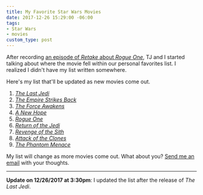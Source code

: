 ```yaml
---
title: My Favorite Star Wars Movies
date: 2017-12-26 15:29:00 -06:00
tags:
- Star Wars
- movies
custom_type: post
---
```


After recording [an episode of *Retake* about *Rogue One*][0178-0001], TJ and I started talking about where the movie fell within our personal favorites list. I realized I didn't have my list written somewhere.

Here's my list that'll be updated as new movies come out.

1. *[The Last Jedi][0178-0007]*
2. *[The Empire Strikes Back][0178-0002]*
3. *[The Force Awakens][0178-0003]*
4. *[A New Hope][0178-0006]*
5. *[Rogue One][0178-0004]*
6. *[Return of the Jedi][4169-0001]*
7. *[Revenge of the Sith][4169-0002]*
8. *[Attack of the Clones][4169-0003]*
9. *[The Phantom Menace][4169-0004]*

My list will change as more movies come out. What about you? [Send me an email](mailto:smith@ttimsmith.com) with your thoughts.

---

**Update on 12/26/2017 at 3:30pm**: I updated the list after the release of *The Last Jedi*.

[0178-0001]: https://nightowl.fm/retake/15
[0178-0002]: https://en.wikipedia.org/wiki/The_Empire_Strikes_Back
[0178-0003]: https://en.wikipedia.org/wiki/Star_Wars:_The_Force_Awakens
[0178-0004]: https://en.wikipedia.org/wiki/Rogue_One
[0178-0005]: https://theboldreport.net/2016/12/my-brief-review-of-rogue-one/
[0178-0006]: https://en.wikipedia.org/wiki/A_New_Hope
[0178-0007]: https://en.wikipedia.org/wiki/Star_Wars:_The_Last_Jedi

[4169-0001]: https://en.wikipedia.org/wiki/Return_of_the_Jedi
[4169-0002]: https://en.wikipedia.org/wiki/Star_Wars:_Episode_III_%E2%80%93_Revenge_of_the_Sith
[4169-0003]: https://en.wikipedia.org/wiki/Star_Wars:_Episode_II_%E2%80%93_Attack_of_the_Clones
[4169-0004]: https://en.wikipedia.org/wiki/Star_Wars:_Episode_I_%E2%80%93_The_Phantom_Menace

